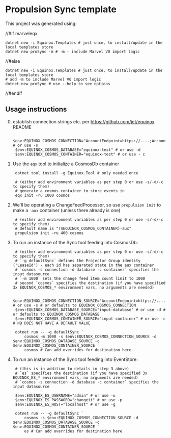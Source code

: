 # Propulsion Sync template

This project was generated using:

//#if marveleqx

    dotnet new -i Equinox.Templates # just once, to install/update in the local templates store
    dotnet new proSync -m # -m - include Marvel V0 import logic

//#else

    dotnet new -i Equinox.Templates # just once, to install/update in the local templates store
    # add -m to include Marvel V0 import logic
    dotnet new proSync # use --help to see options

//#endif

## Usage instructions

0. establish connection strings etc. per https://github.com/jet/equinox README

        $env:EQUINOX_COSMOS_CONNECTION="AccountEndpoint=https://....;AccountKey=....=;" # or use -s
        $env:EQUINOX_COSMOS_DATABASE="equinox-test" # or use -d
        $env:EQUINOX_COSMOS_CONTAINER="equinox-test" # or use - c

1. Use the `eqx` tool to initialize a CosmosDb container

        dotnet tool install -g Equinox.Tool # only needed once

        # (either add environment variables as per step 0 or use -s/-d/-c to specify them)
        # generate a cosmos container to store events in
        eqx init -ru 1000 cosmos

2. We'll be operating a ChangeFeedProcessor, so use `propulsion init` to make a `-aux` container (unless there already is one)

        # (either add environment variables as per step 0 or use -s/-d/-c to specify them)
        # default name is "($EQUINOX_COSMOS_CONTAINER)-aux"
        propulsion init -ru 400 cosmos

3. To run an instance of the Sync tool feeding into CosmosDb:

        # (either add environment variables as per step 0 or use -s/-d/-c to specify them)
        # `-g defaultSync` defines the Projector Group identity ('LeaseId') - each id has separated state in the aux container
        # `cosmos -s connection -d database -c container` specifies the input datasource
        # `-m 1000` sets the change feed item count limit to 1000
        # second `cosmos` specifies the destination (if you have specified 3x EQUINOX_COSMOS_* environment vars, no arguments are needed)

        $env:EQUINOX_COSMOS_CONNECTION_SOURCE="AccountEndpoint=https://....;AccountKey=....=;" # or use -s # or defaults to EQUINOX_COSMOS_CONNECTION
        $env:EQUINOX_COSMOS_DATABASE_SOURCE="input-database" # or use -d # or defaults to EQUINOX_COSMOS_DATABASE
        $env:EQUINOX_COSMOS_CONTAINER_SOURCE="input-container" # or use -c # NB DOES NOT HAVE A DEFAULT VALUE

        dotnet run -- -g defaultSync `
            cosmos -m 1000 -s $env:EQUINOX_COSMOS_CONNECTION_SOURCE -d $env:EQUINOX_COSMOS_DATABASE_SOURCE -c $env:EQUINOX_COSMOS_CONTAINER_SOURCE `
            cosmos # Can add overrides for destination here

4. To run an instance of the Sync tool feeding into EventStore:

        # (this is in addition to details in step 3 above)
        # `es` specifies the destination (if you have specified 3x EQUINOX_ES_* environment vars, no arguments are needed)
        # `cosmos -s connection -d database -c container` specifies the input datasource

        $env:EQUINOX_ES_USERNAME="admin" # or use -u
        $env:EQUINOX_ES_PASSWORD="changeit" # or use -p
        $env:EQUINOX_ES_HOST="localhost" # or use -g

        dotnet run -- -g defaultSync `
            cosmos -s $env:EQUINOX_COSMOS_CONNECTION_SOURCE -d $env:EQUINOX_COSMOS_DATABASE_SOURCE -c $env:EQUINOX_COSMOS_CONTAINER_SOURCE `
            es # Can add overrides for destination here